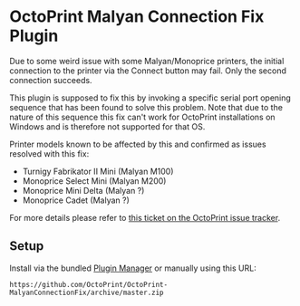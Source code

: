 # OctoPrint Malyan Connection Fix Plugin

Due to some weird issue with some Malyan/Monoprice printers, the initial connection to the printer via the 
Connect button may fail. Only the second connection succeeds. 

This plugin is supposed to fix this by invoking a specific serial port opening sequence that has been found
to solve this problem. Note that due to the nature of this sequence this fix can't work for OctoPrint installations
on Windows and is therefore not supported for that OS. 

Printer models known to be affected by this and confirmed as issues resolved with this fix:

  * Turnigy Fabrikator II Mini (Malyan M100)
  * Monoprice Select Mini (Malyan M200)
  * Monoprice Mini Delta (Malyan ?)
  * Monoprice Cadet (Malyan ?)

For more details please refer to [this ticket on the OctoPrint issue tracker](https://github.com/foosel/OctoPrint/issues/2271).

## Setup

Install via the bundled [Plugin Manager](https://github.com/foosel/OctoPrint/wiki/Plugin:-Plugin-Manager)
or manually using this URL:

    https://github.com/OctoPrint/OctoPrint-MalyanConnectionFix/archive/master.zip
